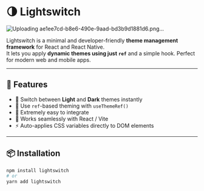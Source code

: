 # 🌗 Lightswitch

![Uploading ae1ee7cd-b8e6-490e-9aad-bd3b9d1881d6.png…](https://sdmntprwestus.oaiusercontent.com/files/00000000-b9b4-6230-9323-e4f03c240ace/raw?se=2025-04-20T15%3A09%3A39Z&sp=r&sv=2024-08-04&sr=b&scid=dc219427-1506-5fb9-abe3-56471c5065e7&skoid=51916beb-8d6a-49b8-8b29-ca48ed86557e&sktid=a48cca56-e6da-484e-a814-9c849652bcb3&skt=2025-04-19T18%3A25%3A04Z&ske=2025-04-20T18%3A25%3A04Z&sks=b&skv=2024-08-04&sig=Qv6N2pmw8vrfCgtau2SzZjBevUU9givz7dujaMdFadw%3D)


Lightswitch is a minimal and developer-friendly **theme management framework** for React and React Native.  
It lets you apply **dynamic themes using just `ref`** and a simple hook. Perfect for modern web and mobile apps.

---

## 🚀 Features

- 🔁 Switch between **Light** and **Dark** themes instantly
- 🧠 Use `ref`-based theming with `useThemeRef()`
- 🎯 Extremely easy to integrate
- 🧩 Works seamlessly with React / Vite
- ⚡ Auto-applies CSS variables directly to DOM elements

---

## 📦 Installation

```bash
npm install lightswitch
# or
yarn add lightswitch
